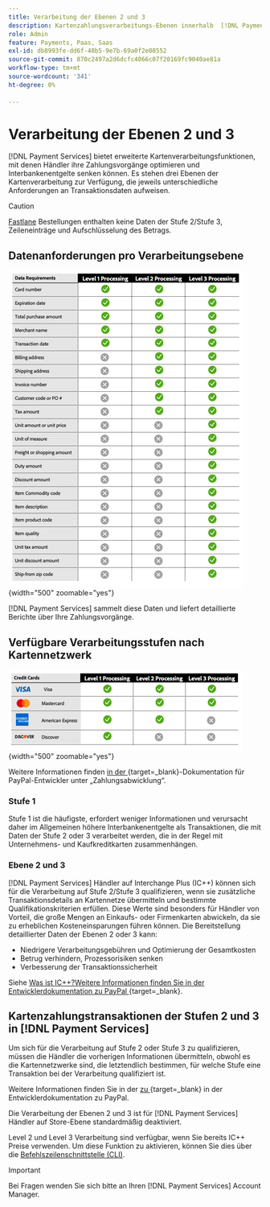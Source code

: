 ```yaml
---
title: Verarbeitung der Ebenen 2 und 3
description: Kartenzahlungsverarbeitungs-Ebenen innerhalb  [!DNL Payment Services]  Transaktionen.
role: Admin
feature: Payments, Paas, Saas
exl-id: db8993fe-dd6f-48b5-9e7b-69a0f2e08552
source-git-commit: 870c2497a2d6dcfc4066c07f20169fc9040ae81a
workflow-type: tm+mt
source-wordcount: '341'
ht-degree: 0%

---
```


# Verarbeitung der Ebenen 2 und 3

[!DNL Payment Services] bietet erweiterte Kartenverarbeitungsfunktionen, mit denen Händler ihre Zahlungsvorgänge optimieren und Interbankenentgelte senken können. Es stehen drei Ebenen der Kartenverarbeitung zur Verfügung, die jeweils unterschiedliche Anforderungen an Transaktionsdaten aufweisen.

>[!CAUTION]
>
> [Fastlane](payments-options.md#fastlane-button) Bestellungen enthalten keine Daten der Stufe 2/Stufe 3, Zeileneinträge und Aufschlüsselung des Betrags.

## Datenanforderungen pro Verarbeitungsebene

![Transaktionsbericht](assets/level-processing-details.png){width="500" zoomable="yes"}

[!DNL Payment Services] sammelt diese Daten und liefert detaillierte Berichte über Ihre Zahlungsvorgänge.

## Verfügbare Verarbeitungsstufen nach Kartennetzwerk

![Kartendetails](assets/cards-details-level-processing.png){width="500" zoomable="yes"}

Weitere Informationen finden [&#x200B; in der &#x200B;](https://developer.paypal.com/docs/checkout/advanced/processing/){target=_blank}-Dokumentation für PayPal-Entwickler unter „Zahlungsabwicklung“.

### Stufe 1

Stufe 1 ist die häufigste, erfordert weniger Informationen und verursacht daher im Allgemeinen höhere Interbankenentgelte als Transaktionen, die mit Daten der Stufe 2 oder 3 verarbeitet werden, die in der Regel mit Unternehmens- und Kaufkreditkarten zusammenhängen.

### Ebene 2 und 3

[!DNL Payment Services] Händler auf Interchange Plus (IC++) können sich für die Verarbeitung auf Stufe 2/Stufe 3 qualifizieren, wenn sie zusätzliche Transaktionsdetails an Kartennetze übermitteln und bestimmte Qualifikationskriterien erfüllen. Diese Werte sind besonders für Händler von Vorteil, die große Mengen an Einkaufs- oder Firmenkarten abwickeln, da sie zu erheblichen Kosteneinsparungen führen können. Die Bereitstellung detaillierter Daten der Ebenen 2 oder 3 kann:

* Niedrigere Verarbeitungsgebühren und Optimierung der Gesamtkosten
* Betrug verhindern, Prozessorisiken senken
* Verbesserung der Transaktionssicherheit

Siehe [Was ist IC++?Weitere Informationen finden Sie in der Entwicklerdokumentation zu PayPal &#x200B;](https://www.paypal.com/us/brc/article/what-is-interchange-plus-plus){target=_blank}.

## Kartenzahlungstransaktionen der Stufen 2 und 3 in [!DNL Payment Services]

Um sich für die Verarbeitung auf Stufe 2 oder Stufe 3 zu qualifizieren, müssen die Händler die vorherigen Informationen übermitteln, obwohl es die Kartennetzwerke sind, die letztendlich bestimmen, für welche Stufe eine Transaktion bei der Verarbeitung qualifiziert ist.

Weitere Informationen finden Sie in der [&#x200B; zu &#x200B;](https://www.paypal.com/us/cshelp/article/ts2278?_ga=1.131773126.875104296.1712843492){target=_blank} in der Entwicklerdokumentation zu PayPal.

Die Verarbeitung der Ebenen 2 und 3 ist für [!DNL Payment Services] Händler auf Store-Ebene standardmäßig deaktiviert.

Level 2 und Level 3 Verarbeitung sind verfügbar, wenn Sie bereits IC++ Preise verwenden. Um diese Funktion zu aktivieren, können Sie dies über die [Befehlszeilenschnittstelle (CLI) &#x200B;](configure-cli.md).

>[!IMPORTANT]
>
>Bei Fragen wenden Sie sich bitte an Ihren [!DNL Payment Services] Account Manager.
